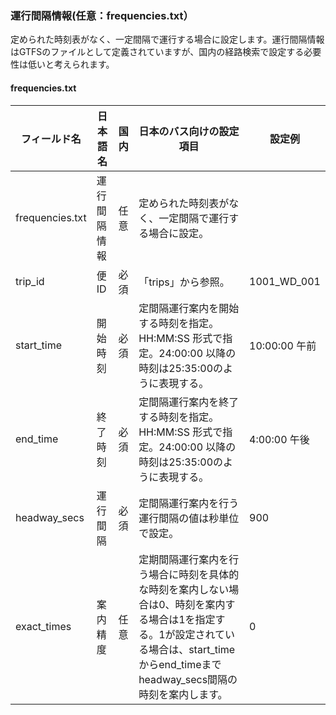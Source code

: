 ### 運行間隔情報(任意：frequencies.txt）
定められた時刻表がなく、一定間隔で運行する場合に設定します。運行間隔情報はGTFSのファイルとして定義されていますが、国内の経路検索で設定する必要性は低いと考えられます。

#### frequencies.txt

| フィールド名 | 日本語名 | 国内 | 日本のバス向けの設定項目 | 設定例 |
|-----------------|--------------|------|-----------------|---------------|
| frequencies.txt | 運行間隔情報 | 任意 | 定められた時刻表がなく、一定間隔で運行する場合に設定。 |  |
| trip_id | 便ID | 必須 | 「trips」から参照。 | 1001_WD_001 |
| start_time | 開始時刻 | 必須 | 定間隔運行案内を開始する時刻を指定。HH:MM:SS  形式で指定。24:00:00 以降の時刻は25:35:00のように表現する。 | 10:00:00 午前 |
| end_time | 終了時刻 | 必須 | 定間隔運行案内を終了する時刻を指定。HH:MM:SS  形式で指定。24:00:00 以降の時刻は25:35:00のように表現する。 | 4:00:00 午後 |
| headway_secs | 運行間隔 | 必須 | 定間隔運行案内を行う運行間隔の値は秒単位で設定。 | 900 |
| exact_times | 案内精度 | 任意 | 定期間隔運行案内を行う場合に時刻を具体的な時刻を案内しない場合は0、時刻を案内する場合は1を指定する。1が設定されている場合は、start_timeからend_timeまでheadway_secs間隔の時刻を案内します。 | 0 |
